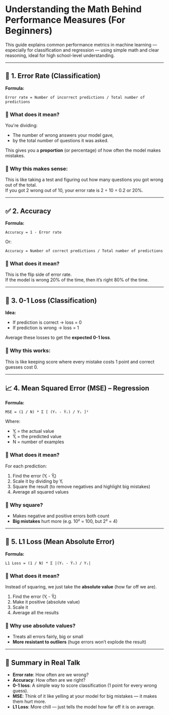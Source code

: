
# Understanding the Math Behind Performance Measures (For Beginners)

This guide explains common performance metrics in machine learning — especially for classification and regression — using simple math and clear reasoning, ideal for high school-level understanding.

---

## 🔷 1. Error Rate (Classification)

**Formula:**

```
Error rate = Number of incorrect predictions / Total number of predictions
```

### 🧠 What does it mean?

You're dividing:
- The number of wrong answers your model gave,
- by the total number of questions it was asked.

This gives you a **proportion** (or percentage) of how often the model makes mistakes.

### 🧮 Why this makes sense:

This is like taking a test and figuring out how many questions you got wrong out of the total.  
If you got 2 wrong out of 10, your error rate is 2 ÷ 10 = 0.2 or 20%.

---

## ✅ 2. Accuracy

**Formula:**

```
Accuracy = 1 - Error rate
```

Or:

```
Accuracy = Number of correct predictions / Total number of predictions
```

### 🧠 What does it mean?

This is the flip side of error rate.  
If the model is wrong 20% of the time, then it’s right 80% of the time.

---

## 🎯 3. 0-1 Loss (Classification)

**Idea:**

- If prediction is correct → loss = 0
- If prediction is wrong → loss = 1

Average these losses to get the **expected 0-1 loss**.

### 🧠 Why this works:

This is like keeping score where every mistake costs 1 point and correct guesses cost 0.

---

## 📈 4. Mean Squared Error (MSE) – Regression

**Formula:**

```
MSE = (1 / N) * Σ [ (Yᵢ - Ŷᵢ) / Yᵢ ]²
```

Where:
- Yᵢ = the actual value
- Ŷᵢ = the predicted value
- N = number of examples

### 🧠 What does it mean?

For each prediction:
1. Find the error (Yᵢ - Ŷᵢ)
2. Scale it by dividing by Yᵢ
3. Square the result (to remove negatives and highlight big mistakes)
4. Average all squared values

### 🧮 Why square?

- Makes negative and positive errors both count
- **Big mistakes** hurt more (e.g. 10² = 100, but 2² = 4)

---

## 📏 5. L1 Loss (Mean Absolute Error)

**Formula:**

```
L1 Loss = (1 / N) * Σ |(Yᵢ - Ŷᵢ) / Yᵢ|
```

### 🧠 What does it mean?

Instead of squaring, we just take the **absolute value** (how far off we are).

1. Find the error (Yᵢ - Ŷᵢ)
2. Make it positive (absolute value)
3. Scale it
4. Average all the results

### 🧮 Why use absolute values?

- Treats all errors fairly, big or small
- **More resistant to outliers** (huge errors won’t explode the result)

---

## 🧠 Summary in Real Talk

- **Error rate**: How often are we wrong?
- **Accuracy**: How often are we right?
- **0-1 loss**: A simple way to score classification (1 point for every wrong guess).
- **MSE**: Think of it like yelling at your model for big mistakes — it makes them hurt more.
- **L1 Loss**: More chill — just tells the model how far off it is on average.
